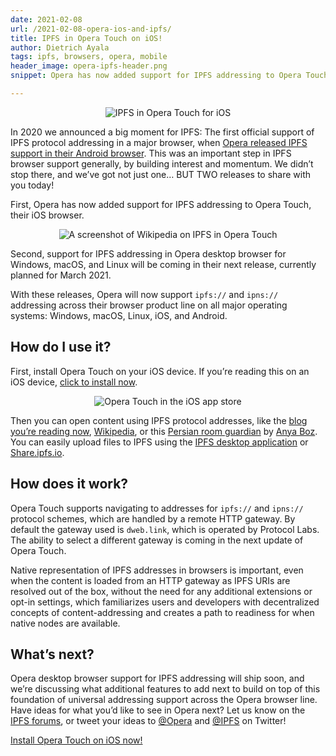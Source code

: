 ```yaml
---
date: 2021-02-08
url: /2021-02-08-opera-ios-and-ipfs/
title: IPFS in Opera Touch on iOS!
author: Dietrich Ayala
tags: ipfs, browsers, opera, mobile
header_image: opera-ipfs-header.png
snippet: Opera has now added support for IPFS addressing to Opera Touch, their mobile browser for iOS.

---
```



<p style="text-align: center;">
  <img src="/img/opera-ipfs-header.png" alt="IPFS in Opera Touch for iOS">
</p>


In 2020 we announced a big moment for IPFS: The first official support of IPFS protocol addressing in a major browser, when [Opera released IPFS support in their Android browser](https://blog.ipfs.io/2020-03-30-ipfs-in-opera-for-android/). This was an important step in IPFS browser support generally, by building interest and momentum. We didn’t stop there, and we’ve got not just one… BUT TWO releases to share with you today!

First, Opera has now added support for IPFS addressing to Opera Touch, their iOS browser.

<p style="text-align: center;">
  <img src="/img/opera-ios-wikipedia-short.png" alt="A screenshot of Wikipedia on IPFS in Opera Touch">
</p>

Second, support for IPFS addressing in Opera desktop browser for Windows, macOS, and Linux will be coming in their next release, currently planned for March 2021.

With these releases, Opera will now support `ipfs://` and `ipns://` addressing across their browser product line on all major operating systems: Windows, macOS, Linux, iOS, and Android.

## How do I use it?

First, install Opera Touch on your iOS device. If you’re reading this on an iOS device, [click to install now](https://apps.apple.com/us/app/opera-touch-web-browser/id1411869974).

<p style="text-align: center;">
  <img src="/img/opera-ios-app-store-short.png" alt="Opera Touch in the iOS app store">
</p>

Then you can open content using IPFS protocol addresses, like the <a href="ipns://blog.ipfs.io">blog you’re reading now</a>, <a href="ipns://en.wikipedia-on-ipfs.org">Wikipedia</a>, or this <a href="ipfs://bafybeigdyrzt5sfp7udm7hu76uh7y26nf3efuylqabf3oclgtqy55fbzdi">Persian room guardian</a> by [Anya Boz](https://www.anyabozartist.com/the-persian-cat). You can easily upload files to IPFS using the [IPFS desktop application](https://docs.ipfs.io/install/ipfs-desktop/) or [Share.ipfs.io](https://share.ipfs.io).

## How does it work?

Opera Touch supports navigating to addresses for `ipfs://` and `ipns://` protocol schemes, which are handled by a remote HTTP gateway. By default the gateway used is `dweb.link`, which is operated by Protocol Labs. The ability to select a different gateway is coming in the next update of Opera Touch.

Native representation of IPFS addresses in browsers is important, even when the content is loaded from an HTTP gateway as IPFS URIs are resolved out of the box, without the need for any additional extensions or opt-in settings, which familiarizes users and developers with decentralized concepts of content-addressing and creates a path to readiness for when native nodes are available.

## What’s next?

Opera desktop browser support for IPFS addressing will ship soon, and we’re discussing what additional features to add next to build on top of this foundation of universal addressing support across the Opera browser line. Have ideas for what you’d like to see in Opera next? Let us know on the [IPFS forums](https://discuss.ipfs.io/), or tweet your ideas to [@Opera](https://twitter.com/opera) and [@IPFS](https://twitter.com/ipfs) on Twitter!

[Install Opera Touch on iOS now!](https://apps.apple.com/us/app/opera-touch-web-browser/id1411869974)
